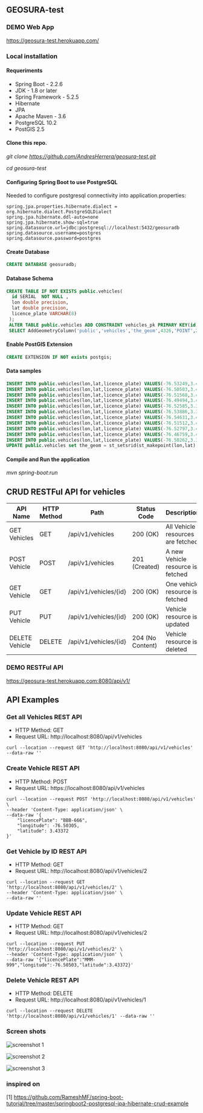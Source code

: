 ## GEOSURA-test


### DEMO Web App

https://geosura-test.herokuapp.com/


### Local installation
 
#### Requeriments

* Spring Boot - 2.2.6
* JDK - 1.8 or later
* Spring Framework - 5.2.5
* Hibernate 
* JPA
* Apache Maven - 3.6
* PostgreSQL 10.2
* PostGIS 2.5

#### Clone this repo.

*git clone https://github.com/AndresHerrera/geosura-test.git*

*cd geosura-test*


#### Configuring Spring Boot to use PostgreSQL
Needed to configure postgresql connectivity into application.properties:

```config
spring.jpa.properties.hibernate.dialect = org.hibernate.dialect.PostgreSQLDialect
spring.jpa.hibernate.ddl-auto=none
spring.jpa.hibernate.show-sql=true
spring.datasource.url=jdbc:postgresql://localhost:5432/geosuradb
spring.datasource.username=postgres
spring.datasource.password=postgres
```

#### Create Database
```sql
CREATE DATABASE geosuradb;
```

#### Database Schema
```sql
CREATE TABLE IF NOT EXISTS public.vehicles(
  id SERIAL  NOT NULL ,
  lon double precision, 
  lat double precision,
  licence_plate VARCHAR(8)
 );	
 ALTER TABLE public.vehicles ADD CONSTRAINT vehicles_pk PRIMARY KEY(id);
 SELECT AddGeometryColumn('public','vehicles','the_geom',4326,'POINT',2);
 ```
 
#### Enable PostGIS Extension
   ```sql
 CREATE EXTENSION IF NOT exists postgis;
  ```
  
#### Data samples
 ```sql
INSERT INTO public.vehicles(lon,lat,licence_plate) VALUES(-76.53249,3.40570, 'AAA-000');
INSERT INTO public.vehicles(lon,lat,licence_plate) VALUES(-76.50503,3.43372, 'BBB-111');
INSERT INTO public.vehicles(lon,lat,licence_plate) VALUES(-76.51568,3.44997, 'CCC-222');
INSERT INTO public.vehicles(lon,lat,licence_plate) VALUES(-76.49494,3.48135, 'DDD-333');
INSERT INTO public.vehicles(lon,lat,licence_plate) VALUES(-76.52585,3.37757, 'EEE-444');
INSERT INTO public.vehicles(lon,lat,licence_plate) VALUES(-76.53886,3.38145, 'FFF-555');
INSERT INTO public.vehicles(lon,lat,licence_plate) VALUES(-76.54631,3.40942, 'GGG-666');
INSERT INTO public.vehicles(lon,lat,licence_plate) VALUES(-76.51512,3.46005, 'HHH-777');
INSERT INTO public.vehicles(lon,lat,licence_plate) VALUES(-76.52797,3.48456, 'III-888');
INSERT INTO public.vehicles(lon,lat,licence_plate) VALUES(-76.46759,3.43351, 'OOO-089');
INSERT INTO public.vehicles(lon,lat,licence_plate) VALUES(-76.50262,3.39943, 'UUU-456');
UPDATE public.vehicles set the_geom = st_setsrid(st_makepoint(lon,lat),4326);
```


#### Compile and Run the application
*mvn spring-boot:run*


## CRUD RESTFul API for vehicles

| API Name       | HTTP Method | Path                  | Status Code      | Description                       |
|----------------|-------------|-----------------------|------------------|-----------------------------------|
| GET Vehicles   | GET         | /api/v1/vehicles      | 200 (OK)         | All Vehicle resources are fetched |
| POST Vehicle   | POST        | /api/v1/vehicles      | 201 (Created)    | A new Vehicle resource is fetched |
| GET Vehicle    | GET         | /api/v1/vehicles/{id} | 200 (OK)         | One vehicle resource is fetched   |
| PUT Vehicle    | PUT         | /api/v1/vehicles/{id} | 200 (OK)         | Vehicle resource is updated       |
| DELETE Vehicle | DELETE      | /api/v1/vehicles/{id} | 204 (No Content) | Vehicle resource is deleted       |

### DEMO RESTFul API
https://geosura-test.herokuapp.com:8080/api/v1/

## API Examples

### Get all Vehicles REST API
- HTTP Method: GET 
- Request URL: http://localhost:8080/api/v1/vehicles

```curl
curl --location --request GET 'http://localhost:8080/api/v1/vehicles' --data-raw ''
```

### Create Vehicle REST API

- HTTP Method: POST 
- Request URL: https://localhost:8080/api/v1/vehicles

```curl
curl --location --request POST 'http://localhost:8080/api/v1/vehicles' \
--header 'Content-Type: application/json' \
--data-raw '{
    "licencePlate": "BBB-666",
    "longitude": -76.50305,
    "latitude": 3.43372
}'
```

### Get Vehicle by ID REST API
- HTTP Method: GET 
- Request URL: http://localhost:8080/api/v1/vehicles/2

```curl
curl --location --request GET 'http://localhost:8080/api/v1/vehicles/2' \
--header 'Content-Type: application/json' \
--data-raw ''
```

### Update Vehicle REST API
- HTTP Method: GET 
- Request URL: http://localhost:8080/api/v1/vehicles/2

```curl
curl --location --request PUT 'http://localhost:8080/api/v1/vehicles/2' \
--header 'Content-Type: application/json' \
--data-raw '{"licencePlate":"MMM-999","longitude":-76.50503,"latitude":3.43372}'
```

### Delete Vehicle REST API
- HTTP Method: DELETE 
- Request URL: http://localhost:8080/api/v1/vehicles/1

```curl
curl --location --request DELETE 'http://localhost:8080/api/v1/vehicles/1' --data-raw ''
```

### Screen shots

![screenshot 1](https://github.com/AndresHerrera/geosura-test/raw/master/screenshot.png "Screen Shot 1")

![screenshot 2](https://github.com/AndresHerrera/geosura-test/raw/master/screenshot_3.png "Screen Shot 2")

![screenshot 3](https://github.com/AndresHerrera/geosura-test/raw/master/screenshot_2.png "Screen Shot 3")



### inspired on
[1] https://github.com/RameshMF/spring-boot-tutorial/tree/master/springboot2-postgresql-jpa-hibernate-crud-example